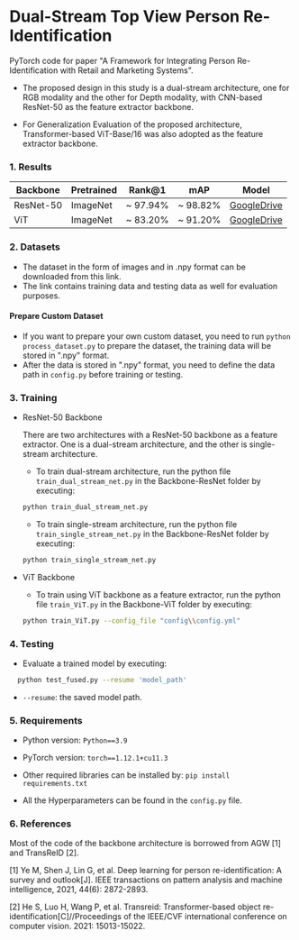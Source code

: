# Dual-Stream Top View Person Re-Identification
PyTorch code for paper "A Framework for Integrating Person Re-Identification with Retail and Marketing Systems".

- The proposed design in this study is a dual-stream architecture, one for RGB modality and the other for Depth modality, with CNN-based ResNet-50 as the feature extractor  backbone.

- For Generalization Evaluation of the proposed architecture, Transformer-based ViT-Base/16 was also adopted as the feature extractor backbone.

### 1. Results

|Backbone    | Pretrained| Rank@1   | mAP      | Model|
| --------   | -----     | -----    |--------- |------|
|ResNet-50   | ImageNet  | ~ 97.94% | ~ 98.82% | [GoogleDrive](https://drive.google.com/open?id=181K9PQGnej0K5xNX9DRBDPAf3K9JosYk)|
|ViT         | ImageNet  | ~ 83.20% | ~ 91.20% | [GoogleDrive](https://drive.google.com/open?id=181K9PQGnej0K5xNX9DRBDPAf3K9JosYk)|

### 2. Datasets

- The dataset in the form of images and in .npy format can be downloaded from this link.
- The link contains training data and testing data as well for evaluation purposes.

#### Prepare Custom Dataset

- If you want to prepare your own custom dataset, you need to run `python process_dataset.py` to prepare the dataset, the training data will be stored in ".npy" format.
- After the data is stored in ".npy" format, you need to define the data path in `config.py` before training or testing.

### 3. Training

- ResNet-50 Backbone
  
  There are two architectures with a ResNet-50 backbone as a feature extractor. One is a dual-stream architecture, and the other is single-stream architecture.

    - To train dual-stream architecture, run the python file `train_dual_stream_net.py` in the Backbone-ResNet folder by executing:
      
    ```bash
    python train_dual_stream_net.py
    ```
    - To train single-stream architecture, run the python file `train_single_stream_net.py` in the Backbone-ResNet folder by executing:
      
    ```bash
    python train_single_stream_net.py
    ```
  
- ViT Backbone

  - To train using ViT backbone as a feature extractor, run the python file `train_ViT.py` in the Backbone-ViT folder by executing:
    
  ```bash
  python train_ViT.py --config_file "config\\config.yml"
  ```

### 4. Testing

- Evaluate a trained model by executing:
  
```bash
  python test_fused.py --resume 'model_path'
  ```
   - `--resume`: the saved model path.

### 5. Requirements

- Python version: `Python==3.9`

- PyTorch version: `torch==1.12.1+cu11.3`

- Other required libraries can be installed by: `pip install requirements.txt`

- All the Hyperparameters can be found in the `config.py` file.

### 6. References

Most of the code of the backbone architecture is borrowed from AGW [1] and TransReID [2].

[1] Ye M, Shen J, Lin G, et al. Deep learning for person re-identification: A survey and outlook[J]. IEEE transactions on pattern analysis and machine intelligence, 2021, 44(6): 2872-2893.

[2] He S, Luo H, Wang P, et al. Transreid: Transformer-based object re-identification[C]//Proceedings of the IEEE/CVF international conference on computer vision. 2021: 15013-15022.

